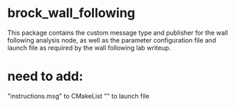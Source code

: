 # brock_wall_following

This package contains the custom message type and publisher for the wall following analysis node, as well as the parameter configuration file and launch file as required by the wall following lab writeup.
# need to add:
"instructions.msg" to CMakeList
"<node pkg="need4speed_wall_following" name="read_instruction_node" type="read_instruction.py" output="screen"/>" to launch file
